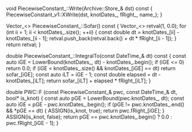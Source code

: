 void PiecewiseConstant_::Write(Archive::Store_& dst) const
{
	PiecewiseConstant_v1::XWrite(dst, knotDates_, fRight_, name_);
}

Vector_<> PiecewiseConstant_::Sofar() const
{
	Vector_<> retval(1, 0.0);
	for (int ii = 1; ii < knotDates_.size(); ++ii)
	{
		const double dt = knotDates_[ii] - knotDates_[ii - 1];
		retval.push_back(retval.back() + dt * fRight_[ii - 1]);
	}
	return retval;
}

double PiecewiseConstant_::IntegralTo(const DateTime_& dt) const
{
	const auto iGE = LowerBound(knotDates_, dt) - knotDates_.begin();
	if (iGE <= 0)
		return 0.0;
	if (iGE < knotDates_.size() && knotDates_[iGE] == dt)
		return sofar_[iGE];
	const auto iLT = iGE - 1;
	const double elapsed = dt - knotDates_[iLT];
	return sofar_[iLT] + elapsed * fRight_[iLT];
}

double PWC::F
(const PiecewiseConstant_& pwc,
const DateTime_& dt,
bool* is_knot)
{
	const auto pGE = LowerBound(pwc.knotDates_, dt);
	const auto iGE = pGE - pwc.knotDates_.begin();
	if (pGE != pwc.knotDates_.end() && *pGE == dt)
	{
		ASSIGN(is_knot, true);
		return pwc.fRight_[iGE];
	}
	ASSIGN(is_knot, false);
	return pGE == pwc.knotDates_.begin()
		? 0.0
		: pwc.fRight_[iGE - 1];
}
